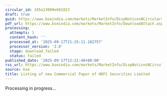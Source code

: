 ```yaml
---
circular_id: 345a13009e601823
draft: true
guid: https://www.bseindia.com/markets/MarketInfo/DispNoticesNCirculars.aspx?Noticeid={6371A259-E23A-43CA-9B2A-28273DAF73E0}&noticeno=20250917-31&dt=09/17/2025&icount=31&totcount=57&flag=0
pdf_url: https://www.bseindia.com/markets/MarketInfo/DownloadAttach.aspx?id=20250917-31&attachedId=
processing:
  attempts: 1
  content_hash: ''
  processed_at: '2025-09-17T21:25:11.182757'
  processor_version: '2.0'
  stage: download_failed
  status: failed
published_date: '2025-09-17T12:21:48+00:00'
rss_url: https://www.bseindia.com/markets/MarketInfo/DispNoticesNCirculars.aspx?Noticeid={6371A259-E23A-43CA-9B2A-28273DAF73E0}&noticeno=20250917-31&dt=09/17/2025&icount=31&totcount=57&flag=0
source: bse
title: Listing of new Commercial Paper of HDFC Securities Limited
---
```


Processing in progress...